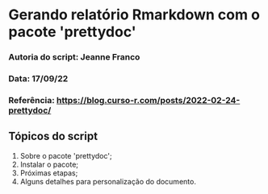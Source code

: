 # Gerando relatório Rmarkdown com o pacote 'prettydoc'

### Autoria do script: Jeanne Franco
### Data: 17/09/22
### Referência: https://blog.curso-r.com/posts/2022-02-24-prettydoc/

## Tópicos do script

1. Sobre o pacote 'prettydoc';
2. Instalar o pacote;
3. Próximas etapas;
4. Alguns detalhes para personalização do documento.
